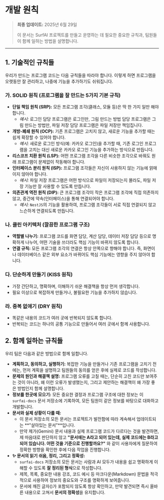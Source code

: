# 개발 원칙

> **최종 업데이트:** 2025년 6월 29일
>
> 이 문서는 SurfAI 프로젝트를 만들고 운영하는 데 필요한 중요한 규칙과, 팀원들이 함께 일하는 방법을 설명합니다.

---

## 1. 기술적인 규칙들

우리가 만드는 프로그램 코드는 다음 규칙들을 따라야 합니다. 이렇게 하면 프로그램을 오랫동안 잘 관리하고, 나중에 기능을 추가하기도 쉬워집니다.

### 가. SOLID 원칙 (프로그램을 잘 만드는 5가지 기본 규칙)

-   **단일 책임 원칙 (SRP):** 모든 프로그램 조각(클래스, 모듈 등)은 딱 한 가지 일만 해야 합니다.
    -   *예시:* 로그인 담당 프로그램은 로그인만, 그림 만드는 방법 담당 프로그램은 그림 만드는 방법만, 파일 저장 담당 프로그램은 파일 저장만 책임집니다.
-   **개방-폐쇄 원칙 (OCP):** 기존 프로그램은 고치지 않고, 새로운 기능을 추가할 때는 쉽게 확장할 수 있어야 합니다.
    -   *예시:* 새로운 로그인 방식(예: 카카오 로그인)을 추가할 때, 기존 로그인 프로그램을 고치는 대신 새로운 카카오 로그인 기능을 추가하는 방식으로 만듭니다.
-   **리스코프 치환 원칙 (LSP):** 어떤 프로그램 조각을 다른 비슷한 조각으로 바꿔도 원래 프로그램이 문제없이 작동해야 합니다.
-   **인터페이스 분리 원칙 (ISP):** 프로그램 조각들은 자신이 사용하지 않는 기능에 얽매이지 않아야 합니다.
    -   *예시:* 파일 저장 프로그램은 어떤 방식으로 파일이 저장되는지 몰라도, 파일 저장 기능만 잘 사용할 수 있도록 만듭니다.
-   **의존관계 역전 원칙 (DIP):** 큰 프로그램 조각이 작은 프로그램 조각에 직접 의존하지 않고, 중간에 약속(인터페이스)을 통해 연결되어야 합니다.
    -   *예시:* `NestJS`의 기능을 활용하여, 프로그램 조각들이 서로 직접 연결되지 않고 느슨하게 연결되도록 만듭니다.

### 나. 클린 아키텍처 (깔끔한 프로그램 구조)

-   **역할별 나누기:** 프로그램 코드를 화면 담당, 계산 담당, 데이터 저장 담당 등으로 명확하게 나누어, 어떤 기술을 쓰더라도 핵심 기능이 바뀌지 않도록 합니다.
-   **연결 규칙:** 모든 프로그램 조각의 연결은 항상 안쪽으로 향해야 합니다. 즉, 화면이나 데이터베이스 같은 외부 요소가 바뀌어도 핵심 기능에는 영향을 주지 않아야 합니다.

### 다. 단순하게 만들기 (KISS 원칙)

-   가장 간단하고, 명확하며, 이해하기 쉬운 해결책을 항상 먼저 생각합니다.
-   필요 이상으로 복잡하게 만들거나, 불필요한 기능을 추가하지 않습니다.

### 라. 중복 없애기 (DRY 원칙)

-   똑같은 내용의 코드가 여러 곳에 반복되지 않도록 합니다.
-   반복되는 코드는 하나의 공통 기능으로 만들어서 여러 곳에서 함께 사용합니다.

## 2. 함께 일하는 규칙들

우리 팀은 다음과 같은 방법으로 함께 일합니다.

-   **계획하고, 동의하고, 실행하기:** 복잡한 기능을 만들거나 기존 프로그램을 고치기 전에는, 먼저 계획을 설명하고 팀원들의 동의를 얻은 후에 실제로 코드를 작성합니다.
-   **문제의 원인과 해결책 설명:** 프로그램 오류를 고칠 때는, 단순히 고친 코드만 보여주는 것이 아니라, 왜 이런 오류가 발생했는지, 그리고 제안하는 해결책이 왜 가장 좋은 방법인지 함께 설명합니다.
-   **정보를 한곳에 모으기:** 모든 중요한 결정과 프로그램 구조에 대한 정보는 이 `surfai-docs` 문서 저장소에 기록하여, 모든 팀원이 같은 정보를 바탕으로 대화하고 개발합니다.
-   **문서와 실제 상황이 다를 때:**
    -   이 문서 저장소의 모든 문서는 프로젝트가 발전함에 따라 계속해서 업데이트되는 **"살아있는 문서"**입니다.
    -   만약 제가(Gemini) 문서 내용과 실제 프로그램 코드가 다르다는 것을 발견하면, 제 마음대로 판단하지 않고 **"문서에는 A라고 되어 있는데, 실제 코드에는 B라고 되어 있습니다. 어떤 것을 기준으로 진행할까요?"** 와 같이 사용자에게 질문하여 정확한 방향을 확인한 후에 다음 작업을 진행합니다.
-   **✨ 문서의 읽기 쉬움, 정리, 그리고 정확성:**
    -   `surfai-docs` 저장소의 모든 문서는 사람과 AI 모두가 내용을 쉽고 명확하게 이해할 수 있도록 **잘 정리된 형식**으로 작성합니다.
    -   제목, 목록, 중요한 내용 강조, 코드 예시 등 마크다운(Markdown) 문법을 적극적으로 사용하여 정보의 중요도와 구조를 명확하게 보여줍니다.
    -   문서에 깨진 글자()가 포함되지 않도록 항상 확인하고, 만약 발견되면 즉시 올바른 내용으로 고쳐서 **문서의 정확성**을 유지합니다.